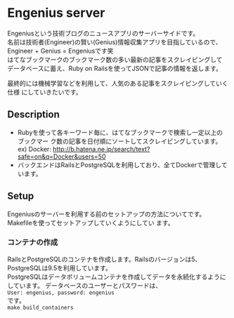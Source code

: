 # Engenius server
 Engeniusという技術ブログのニュースアプリのサーバーサイドです。  
 名前は技術者(Engineer)の賢い(Genius)情報収集アプリを目指しているので、  
Engineer + Genius = Engeniusです笑  
 はてなブックマークのブックマーク数の多い最新の記事をスクレイピングして
データベースに蓄え、Ruby on Railsを使ってJSONで記事の情報を返します。  

 最終的には機械学習などを利用して、人気のある記事をスクレイピングしていく仕様
にしていきたいです。  

## Description
* Rubyを使って各キーワード毎に、はてなブックマークで検索し一定以上のブックマー
ク数の記事を日付順にソートしてスクレイピングしています。  
ex) Docker: http://b.hatena.ne.jp/search/text?safe=on&q=Docker&users=50  
* バックエンドはRailsとPostgreSQLを利用しており、全てDockerで管理しています。
## Setup
Engeniusのサーバーを利用する前のセットアップの方法についてです。Makefileを使ってセットアップしていくようにしてい
ます。  
### コンテナの作成
RailsとPostgreSQLのコンテナを作成します。Railsのバージョンは5、PostgreSQLは9.5を利用しています。  
PostgreSQLはデータボリュームコンテナを作成してデータを永続化するようにしています。
データベースのユーザーとパスワードは、  
`User: engenius, password: engenius`  
です。  
`make build_containers`  

